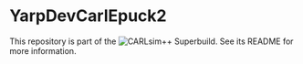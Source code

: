# YarpDevCarlEpuck2
This repository is part of the ![CARLsim++ Superbuild](https://github.com/UCI-CARL/CARLsimPP).
See its README for more information. 

